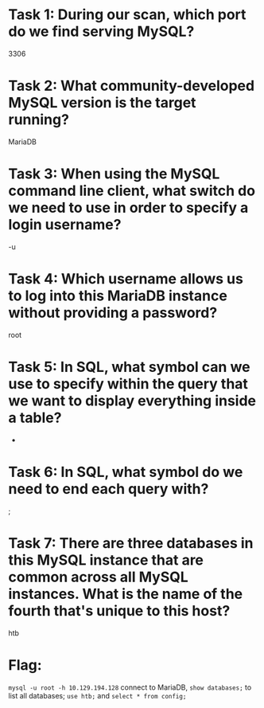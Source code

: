 # Task 1: During our scan, which port do we find serving MySQL?
3306

# Task 2: What community-developed MySQL version is the target running?
MariaDB

# Task 3: When using the MySQL command line client, what switch do we need to use in order to specify a login username?
-u

# Task 4: Which username allows us to log into this MariaDB instance without providing a password?
root

# Task 5: In SQL, what symbol can we use to specify within the query that we want to display everything inside a table?
*

# Task 6: In SQL, what symbol do we need to end each query with?
;

# Task 7: There are three databases in this MySQL instance that are common across all MySQL instances. What is the name of the fourth that's unique to this host?
htb

# Flag: 
`mysql -u root -h 10.129.194.128` connect to MariaDB, `show databases;` to list all databases; `use htb;` and `select * from config;`
